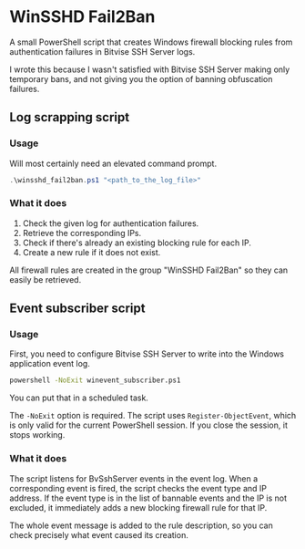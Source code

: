 # WinSSHD Fail2Ban

A small PowerShell script that creates Windows firewall blocking rules from authentication failures in Bitvise SSH Server logs.

I wrote this because I wasn't satisfied with Bitvise SSH Server making only temporary bans, and not giving you the option of banning obfuscation failures.


## Log scrapping script

### Usage


Will most certainly need an elevated command prompt.

```powershell
.\winsshd_fail2ban.ps1 "<path_to_the_log_file>"
```

### What it does

1. Check the given log for authentication failures.
2. Retrieve the corresponding IPs.
3. Check if there's already an existing blocking rule for each IP.
4. Create a new rule if it does not exist.

All firewall rules are created in the group "WinSSHD Fail2Ban" so they can easily be retrieved.


## Event subscriber script

### Usage

First, you need to configure Bitvise SSH Server to write into the Windows application event log.

```cmd
powershell -NoExit winevent_subscriber.ps1
```

You can put that in a scheduled task.

The `-NoExit` option is required.
The script uses `Register-ObjectEvent`, which is only valid for the current PowerShell session.
If you close the session, it stops working.

### What it does

The script listens for BvSshServer events in the event log.
When a corresponding event is fired, the script checks the event type and IP address.
If the event type is in the list of bannable events and the IP is not excluded, it immediately adds a new blocking firewall rule for that IP.

The whole event message is added to the rule description, so you can check precisely what event caused its creation.
